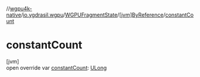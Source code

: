 //[wgpu4k-native](../../../../index.md)/[io.ygdrasil.wgpu](../../index.md)/[WGPUFragmentState](../index.md)/[[jvm]ByReference](index.md)/[constantCount](constant-count.md)

# constantCount

[jvm]\
open override var [constantCount](constant-count.md): [ULong](https://kotlinlang.org/api/core/kotlin-stdlib/kotlin/-u-long/index.html)